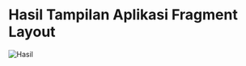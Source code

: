 # Hasil Tampilan Aplikasi Fragment Layout
![Hasil](https://user-images.githubusercontent.com/93413795/162871419-896752c2-96c2-497c-bcdc-88ab8a79057f.png)
